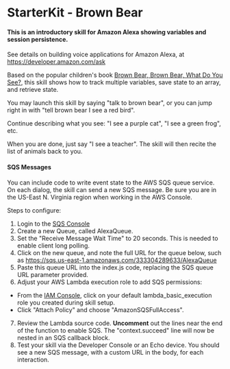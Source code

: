 # StarterKit - Brown Bear


#### This is an introductory skill for Amazon Alexa showing variables and session persistence.

See details on building voice applications for Amazon Alexa, at https://developer.amazon.com/ask

Based on the popular children's book [Brown Bear, Brown Bear, What Do You See?](https://amzn.com/0805047905),
this skill shows how to track multiple variables, save state to an array, and retrieve state.


You may launch this skill by saying "talk to brown bear", or you can jump right in with "tell brown bear I see a red bird".

Continue describing what you see:  "I see a purple cat", "I see a green frog", etc.

When you are done, just say "I see a teacher".  The skill will then recite the list of animals back to you.



#### SQS Messages
You can include code to write event state to the AWS SQS queue service.
On each dialog, the skill can send a new SQS message.
Be sure you are in the US-East N. Virginia region when working in the AWS Console.

Steps to configure:

1. Login to the [SQS Console](https://console.aws.amazon.com/sqs/home?region=us-east-1#)
2. Create a new Queue, called AlexaQueue.
3. Set the "Receive Message Wait Time" to 20 seconds.  This is needed to enable client long polling.
4. Click on the new queue, and note the full URL for the queue below, such as https://sqs.us-east-1.amazonaws.com/333304289633/AlexaQueue
5. Paste this queue URL into the index.js code, replacing the SQS queue URL parameter provided.
6. Adjust your AWS Lambda execution role to add SQS permissions:
  * From the [IAM Console](https://console.aws.amazon.com/iam/home?region=us-east-1#roles), click on your default lambda_basic_execution role you created during skill setup.
  * Click "Attach Policy" and choose "AmazonSQSFullAccess".
7. Review the Lambda source code.  **Uncomment** out the lines near the end of the function to enable SQS.  The "context.succeed" line will now be nested in an SQS callback block.
8. Test your skill via the Developer Console or an Echo device.  You should see a new SQS message, with a custom URL in the body, for each interaction.
